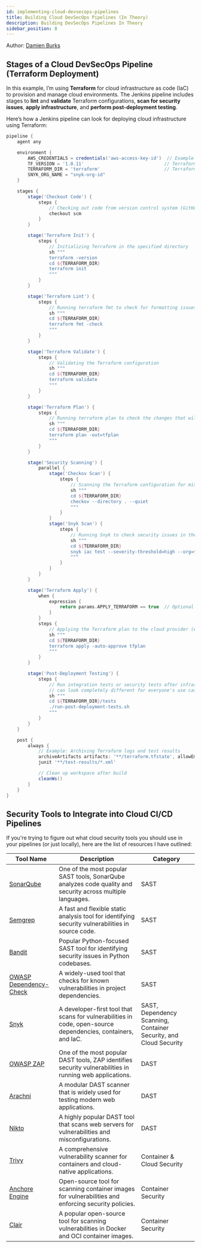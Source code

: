 ```yaml
---
id: implementing-cloud-devsecops-pipelines
title: Building Cloud DevSecOps Pipelines (In Theory)
description: Building DevSecOps Pipelines In Theory
sidebar_position: 8
---
```


Author: [Damien Burks]

## Stages of a Cloud DevSecOps Pipeline (Terraform Deployment)

In this example, I’m using **Terraform** for cloud infrastructure as code (IaC) to provision and manage cloud environments. The Jenkins pipeline includes stages to **lint** and **validate** Terraform configurations, **scan for security issues**, **apply infrastructure**, and **perform post-deployment testing**.

Here’s how a Jenkins pipeline can look for deploying cloud infrastructure using Terraform:

```groovy
pipeline {
    agent any

    environment {
        AWS_CREDENTIALS = credentials('aws-access-key-id')  // Example for AWS IAM credentials
        TF_VERSION = '1.0.11'                              // Terraform version
        TERRAFORM_DIR = 'terraform'                        // Terraform directory
        SNYK_ORG_NAME = "snyk-org-id"
    }

    stages {
        stage('Checkout Code') {
            steps {
                // Checking out code from version control system (GitHub, GitLab, Gitea, etc.)
                checkout scm
            }
        }

        stage('Terraform Init') {
            steps {
                // Initializing Terraform in the specified directory
                sh """
                terraform -version
                cd ${TERRAFORM_DIR}
                terraform init
                """
            }
        }

        stage('Terraform Lint') {
            steps {
                // Running terraform fmt to check for formatting issues
                sh """
                cd ${TERRAFORM_DIR}
                terraform fmt -check
                """
            }
        }

        stage('Terraform Validate') {
            steps {
                // Validating the Terraform configuration
                sh """
                cd ${TERRAFORM_DIR}
                terraform validate
                """
            }
        }

        stage('Terraform Plan') {
            steps {
                // Running terraform plan to check the changes that will be applied
                sh """
                cd ${TERRAFORM_DIR}
                terraform plan -out=tfplan
                """
            }
        }

        stage('Security Scanning') {
            parallel {
                stage('Checkov Scan') {
                    steps {
                        // Scanning the Terraform configuration for misconfigurations
                        sh """
                        cd ${TERRAFORM_DIR}
                        checkov --directory . --quiet
                        """
                    }
                }
                stage('Snyk Scan') {
                    steps {
                        // Running Snyk to check security issues in the Terraform configurations and generate a report
                        sh """
                        cd ${TERRAFORM_DIR}
                        snyk iac test --severity-threshold=high --org=${SNYK_ORG_NAME} --report
                        """
                    }
                }
            }
        }

        stage('Terraform Apply') {
            when {
                expression {
                    return params.APPLY_TERRAFORM == true  // Optional parameter to conditionally apply
                }
            }
            steps {
                // Applying the Terraform plan to the cloud provider (e.g., AWS, GCP, Azure)
                sh """
                cd ${TERRAFORM_DIR}
                terraform apply -auto-approve tfplan
                """
            }
        }

        stage('Post-Deployment Testing') {
            steps {
                // Run integration tests or security tests after infrastructure deployment if you're like to. This
                // can look completely different for everyone's use case to ensure your infrastructure is alive.
                sh """
                cd ${TERRAFORM_DIR}/tests
                ./run-post-deployment-tests.sh
                """
            }
        }
    }

    post {
        always {
            // Example: Archiving Terraform logs and test results
            archiveArtifacts artifacts: '**/terraform.tfstate', allowEmptyArchive: true
            junit '**/test-results/*.xml'

            // Clean up workspace after build
            cleanWs()
        }
    }
}
```

## Security Tools to Integrate into Cloud CI/CD Pipelines

If you're trying to figure out what cloud security tools you should use in your pipelines (or just locally), here are the list of resources I have outlined:

| **Tool Name**                                                             | **Description**                                                                                               | **Category**                                                      |
| ------------------------------------------------------------------------- | ------------------------------------------------------------------------------------------------------------- | ----------------------------------------------------------------- |
| [SonarQube](https://www.sonarqube.org/)                                   | One of the most popular SAST tools, SonarQube analyzes code quality and security across multiple languages.   | SAST                                                              |
| [Semgrep](https://semgrep.dev/)                                           | A fast and flexible static analysis tool for identifying security vulnerabilities in source code.             | SAST                                                              |
| [Bandit](https://bandit.readthedocs.io/en/latest/)                        | Popular Python-focused SAST tool for identifying security issues in Python codebases.                         | SAST                                                              |
| [OWASP Dependency-Check](https://owasp.org/www-project-dependency-check/) | A widely-used tool that checks for known vulnerabilities in project dependencies.                             | SAST                                                              |
| [Snyk](https://snyk.io/)                                                  | A developer-first tool that scans for vulnerabilities in code, open-source dependencies, containers, and IaC. | SAST, Dependency Scanning, Container Security, and Cloud Security |
| [OWASP ZAP](https://owasp.org/www-project-zap/)                           | One of the most popular DAST tools, ZAP identifies security vulnerabilities in running web applications.      | DAST                                                              |
| [Arachni](https://www.arachni-scanner.com/)                               | A modular DAST scanner that is widely used for testing modern web applications.                               | DAST                                                              |
| [Nikto](https://github.com/sullo/nikto)                                   | A highly popular DAST tool that scans web servers for vulnerabilities and misconfigurations.                  | DAST                                                              |
| [Trivy](https://github.com/aquasecurity/trivy)                            | A comprehensive vulnerability scanner for containers and cloud-native applications.                           | Container & Cloud Security                                        |
| [Anchore Engine](https://github.com/anchore/anchore-engine)               | Open-source tool for scanning container images for vulnerabilities and enforcing security policies.           | Container Security                                                |
| [Clair](https://github.com/quay/clair)                                    | A popular open-source tool for scanning vulnerabilities in Docker and OCI container images.                   | Container Security                                                |

<!-- Links -->

[Damien Burks]: https://www.linkedin.com/in/damienjburks/
